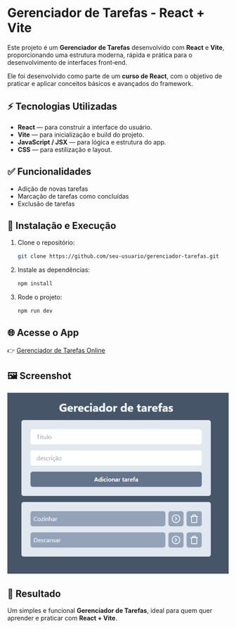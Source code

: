 # Gerenciador de Tarefas - React + Vite

Este projeto é um **Gerenciador de Tarefas** desenvolvido com **React** e **Vite**, proporcionando uma estrutura moderna, rápida e prática para o desenvolvimento de interfaces front‑end.

Ele foi desenvolvido como parte de um **curso de React**, com o objetivo de praticar e aplicar conceitos básicos e avançados do framework.

## ⚡️ Tecnologias Utilizadas

- **React** — para construir a interface do usuário.
- **Vite** — para inicialização e build do projeto.
- **JavaScript / JSX** — para lógica e estrutura do app.
- **CSS** — para estilização e layout.

## ✅ Funcionalidades

- Adição de novas tarefas
- Marcação de tarefas como concluídas
- Exclusão de tarefas

## 🚀 Instalação e Execução

1. Clone o repositório:
   ```bash
   git clone https://github.com/seu-usuario/gerenciador-tarefas.git
   ```
2. Instale as dependências:
   ```bash
   npm install
   ```
3. Rode o projeto:
   ```bash
   npm run dev
   ```

## 🌐 Acesse o App

👉 [Gerenciador de Tarefas Online](https://gerenciador-de-tarefas-r41w.vercel.app/)

## 🖼️ Screenshot

![Screenshot do Gerenciador de Tarefas](public/screenshot.png)

## 🏁 Resultado

Um simples e funcional **Gerenciador de Tarefas**, ideal para quem quer aprender e praticar com **React + Vite**.
